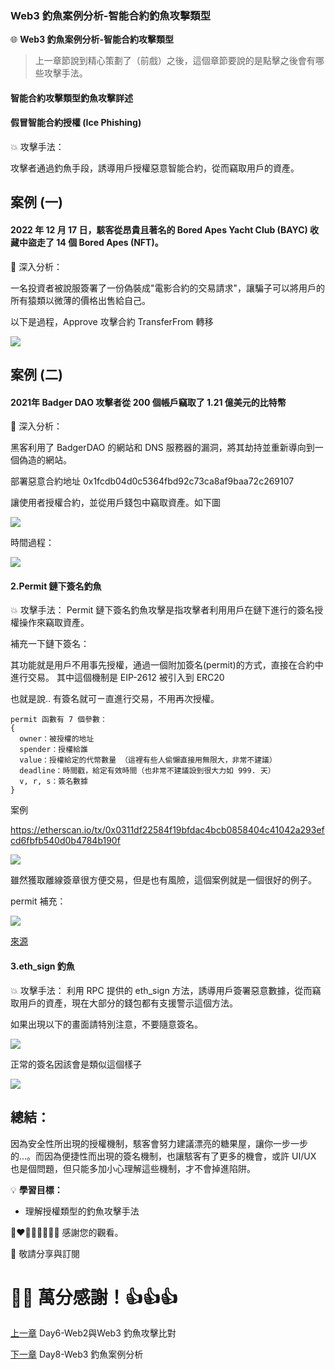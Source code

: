 ### Web3 釣魚案例分析-智能合約釣魚攻擊類型

🌐 **Web3 釣魚案例分析-智能合約攻擊類型**

>上一章節說到精心策劃了（前戲）之後，這個章節要說的是點擊之後會有哪些攻擊手法。

#### 智能合約攻擊類型釣魚攻擊詳述

#### 假冒智能合約授權 (Ice Phishing)

💥 攻擊手法：

攻擊者通過釣魚手段，誘導用戶授權惡意智能合約，從而竊取用戶的資產。

案例 (一)
---
#### 2022 年 12 月 17 日，駭客從昂貴且著名的 Bored Apes Yacht Club (BAYC) 收藏中盜走了 14 個 Bored Apes (NFT)。

🔦 深入分析：

一名投資者被說服簽署了一份偽裝成"電影合約的交易請求"，讓騙子可以將用戶的所有猿類以微薄的價格出售給自己。

以下是過程，Approve 攻擊合約 TransferFrom 轉移

![](./images/9/1.png)

案例 (二)
---
#### 2021年 Badger DAO 攻擊者從 200 個帳戶竊取了 1.21 億美元的比特幣

🔦 深入分析：

黑客利用了 BadgerDAO 的網站和 DNS 服務器的漏洞，將其劫持並重新導向到一個偽造的網站。

部署惡意合約地址 0x1fcdb04d0c5364fbd92c73ca8af9baa72c269107

讓使用者授權合約，並從用戶錢包中竊取資產。如下圖

![](./images/9/2.png)

時間過程：

![](./images/9/3.png)


#### 2.Permit 鏈下簽名釣魚

💥 攻擊手法：
Permit 鏈下簽名釣魚攻擊是指攻擊者利用用戶在鏈下進行的簽名授權操作來竊取資產。

補充一下鏈下簽名：

其功能就是用戶不用事先授權，通過一個附加簽名(permit)的方式，直接在合約中進行交易。
其中這個機制是 EIP-2612 被引入到 ERC20

也就是說.. 有簽名就可ㄧ直進行交易，不用再次授權。

```
permit 函數有 7 個參數：
{
  owner：被授權的地址
  spender：授權給誰
  value：授權給定的代幣數量 （這裡有些人偷懶直接用無限大，非常不建議）
  deadline：時間戳，給定有效時間（也非常不建議設到很大力如 999. 天）
  v, r, s：簽名數據
}
```
案例

https://etherscan.io/tx/0x0311df22584f19bfdac4bcb0858404c41042a293efcd6fbfb540d0b4784b190f


![](./images/9/4.png)

雖然獲取離線簽章很方便交易，但是也有風險，這個案例就是一個很好的例子。

permit 補充：

![](./images/9/5.png)

[來源](https://www.blocktempo.com/vernacular-interpretation-of-the-underlying-logic-of-web3-signature-phishing/)


#### 3.eth_sign 釣魚

💥 攻擊手法：
利用 RPC 提供的 eth_sign 方法，誘導用戶簽署惡意數據，從而竊取用戶的資產，現在大部分的錢包都有支援警示這個方法。

如果出現以下的畫面請特別注意，不要隨意簽名。

![](./images/9/6.png)

正常的簽名因該會是類似這個樣子

![](./images/9/7.png)


總結：
---

因為安全性所出現的授權機制，駭客會努力建議漂亮的糖果屋，讓你一步一步的...。而因為便捷性而出現的簽名機制，也讓駭客有了更多的機會，或許 UI/UX 也是個問題，但只能多加小心理解這些機制，才不會掉進陷阱。



💡 **學習目標：**
- 理解授權類型的釣魚攻擊手法


💓❤🧡💛💚💙💜💖 感謝您的觀看。

🙏 敬請分享與訂閱

# 🙋‍♂️ 萬分感謝！👍👍👍

[上一章](./Day6-Web2與Web3%20釣魚攻擊比對.md) Day6-Web2與Web3 釣魚攻擊比對

[下一章](./Day8-Web3%20釣魚案例分析.md) Day8-Web3 釣魚案例分析